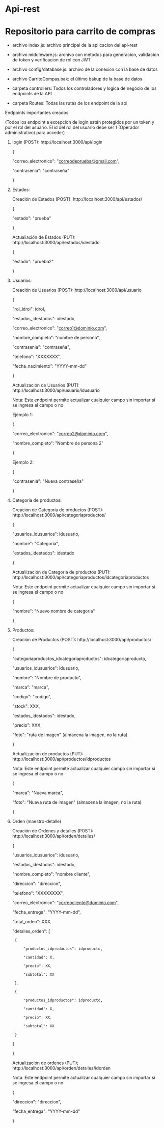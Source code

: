# Api-rest
# Repositorio para carrito de compras

* archivo index.js: archivo principal de la aplicacion del api-rest
  
* archivo middleware.js: archivo con metodos para generacion, validacion de token y verificacion de rol con JWT

* archivo config/database.js: archivo de la conexion con la base de datos

* archivo CarritoCompas.bak: el último bakup de la base de datos

* carpeta controllers: Todos los controladores y logica de negocio de los endpoints de la API

* carpeta Routes: Todas las rutas de los endpoint de la api


Endpoints importantes creados:

(Todos los endpoint a excepcion de login están protegidos por un token y por el rol del usuario. El id del rol del usuario debe ser 1 (Operador administrativo) para acceder)

1. login (POST): http://localhost:3000/api/login
   
   {
   
    "correo_electronico": "correodeprueba@gmail.com",
   
    "contrasenia": "contraseña"
   
   }


2. Estados:
   
   Creación de Estados (POST): http://localhost:3000/api/estados/
   
   {
   
    "estado": "prueba"
   
   }

   
      Actualiación de Estados (PUT): http://localhost:3000/api/estados/idestado
   
   {
   
    "estado": "prueba2"
   
   }


3. Usuarios:
   
   Creación de Usuarios (POST): http://localhost:3000/api/usuario
   
   {
   
    "rol_idrol": idrol,
   
    "estados_idestados": idestado,
   
    "correo_electronico": "correo1@dominio.com",
   
    "nombre_completo": "nombre de persona",
   
    "contrasenia": "contraseña",
   
    "telefono": "XXXXXXX",
   
    "fecha_nacimiento": "YYYY-mm-dd"
   
    }

  
   Actualización de Usuarios (PUT): http://localhost:3000/api/usuario/idusuario
  
   Nota: Este endpoint permite actualizar cualquier campo sin importar si se ingresa el campo o no
  
    Ejemplo 1:
  
    {
  
    "correo_electronico": "correo2@dominio.com",
    
    "nombre_completo": "Nombre de persona 2"
    
    }
  
    Ejemplo 2:
  
    {
  
    "contrasenia": "Nueva contraseña"
    
    }

  
4. Categoria de productos:
   
   Creacion de Categoria de productos (POST): http://localhost:3000/api/categoriaproductos/
   
   {
   
    "usuarios_idusuarios": idusuario,
   
    "nombre": "Categoria",
   
    "estados_idestados": idestado
   
   }
   

    Actualiización de Categoria de productos (PUT): http://localhost:3000/api/categoriaproductos/idcategoriaproductos
  
    Nota: Este endpoint permite actualizar cualquier campo sin importar si se ingresa el campo o no
  
   {
  
    "nombre": "Nuevo nombre de categoria"
    
   }
  

5. Productos:
   
   Creación de Productos (POST): http://localhost:3000/api/productos/
  
   {
  
    "categoriaproductos_idcategoriaproductos": idcategoriaproducto, 
    
    "usuarios_idusuarios": idusuario,
    
    "nombre": "Nombre de producto",
    
    "marca": "marca",
    
    "codigo": "codigo",
    
    "stock": XXX,
    
    "estados_idestados": idestado,
    
    "precio": XXX,
    
    "foto": "ruta de imagen" (almacena la imagen, no la ruta)
    
   }
  

   Actualiización de productos (PUT): http://localhost:3000/api/productos/idproductos
  
   Nota: Este endpoint permite actualizar cualquier campo sin importar si se ingresa el campo o no
  
   {
  
    "marca": "Nueva marca",
    
    "foto": "Nueva ruta de imagen" (almacena la imagen, no la ruta)
    
   }


6. Orden (maestro-detalle)
   
   Creación de Ordenes y detalles (POST): http://localhost:3000/api/orden/detalles/
   
   {
   
   "usuarios_idusuarios": idusuario,
   
   "estados_idestados": idestado,
   
    "nombre_completo": "nombre cliente",
   
    "direccion": "direccion",
   
    "telefono": "XXXXXXXX",
   
    "correo_electronico": "correocliente@dominio.com",
   
    "fecha_entrega": "YYYY-mm-dd",
   
    "total_orden": XXX,
   
    "detalles_orden": [
   
        {
   
            "productos_idproductos": idproducto,
   
            "cantidad": X,
   
            "precio": XX,
   
            "subtotal": XX
   
        },
   
        {
   
            "productos_idproductos": idproducto,
   
            "cantidad": X,
   
            "precio": XX,
   
            "subtotal": XX
   
        }
   
    ]
   
   }
   

   Actualización de ordenes (PUT); http://localhost:3000/api/orden/detalles/idorden
  
   Nota: Este endpoint permite actualizar cualquier campo sin importar si se ingresa el campo o no
  
   {
  
   "direccion": "direccion",
    
   "fecha_entrega": "YYYY-mm-dd"
    
   }
